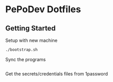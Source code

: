 # PePoDev Dotfiles

## Getting Started

Setup with new machine

```sh
./bootstrap.sh
```

Sync the programs

```sh

```

Get the secrets/credentials files from 1password

```sh

```
